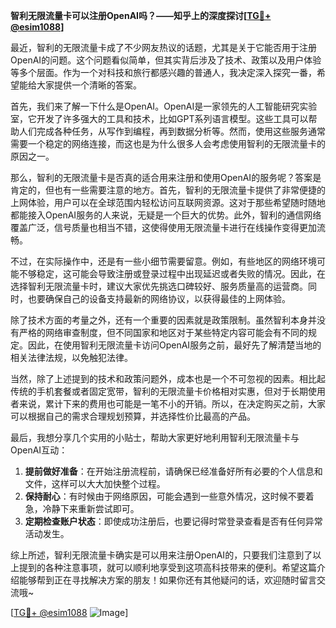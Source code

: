 **智利无限流量卡可以注册OpenAI吗？——知乎上的深度探讨[[TG💪+ @esim1088](https://t.me/s/esim1088)]**

最近，智利的无限流量卡成了不少网友热议的话题，尤其是关于它能否用于注册OpenAI的问题。这个问题看似简单，但其实背后涉及了技术、政策以及用户体验等多个层面。作为一个对科技和旅行都感兴趣的普通人，我决定深入探究一番，希望能给大家提供一个清晰的答案。

首先，我们来了解一下什么是OpenAI。OpenAI是一家领先的人工智能研究实验室，它开发了许多强大的工具和技术，比如GPT系列语言模型。这些工具可以帮助人们完成各种任务，从写作到编程，再到数据分析等。然而，使用这些服务通常需要一个稳定的网络连接，而这也是为什么很多人会考虑使用智利的无限流量卡的原因之一。

那么，智利的无限流量卡是否真的适合用来注册和使用OpenAI的服务呢？答案是肯定的，但也有一些需要注意的地方。首先，智利的无限流量卡提供了非常便捷的上网体验，用户可以在全球范围内轻松访问互联网资源。这对于那些希望随时随地都能接入OpenAI服务的人来说，无疑是一个巨大的优势。此外，智利的通信网络覆盖广泛，信号质量也相当不错，这使得使用无限流量卡进行在线操作变得更加流畅。

不过，在实际操作中，还是有一些小细节需要留意。例如，有些地区的网络环境可能不够稳定，这可能会导致注册或登录过程中出现延迟或者失败的情况。因此，在选择智利无限流量卡时，建议大家优先挑选口碑较好、服务质量高的运营商。同时，也要确保自己的设备支持最新的网络协议，以获得最佳的上网体验。

除了技术方面的考量之外，还有一个重要的因素就是政策限制。虽然智利本身并没有严格的网络审查制度，但不同国家和地区对于某些特定内容可能会有不同的规定。因此，在使用智利无限流量卡访问OpenAI服务之前，最好先了解清楚当地的相关法律法规，以免触犯法律。

当然，除了上述提到的技术和政策问题外，成本也是一个不可忽视的因素。相比起传统的手机套餐或者固定宽带，智利的无限流量卡价格相对实惠，但对于长期使用者来说，累计下来的费用也可能是一笔不小的开销。所以，在决定购买之前，大家可以根据自己的需求合理规划预算，并选择性价比最高的产品。

最后，我想分享几个实用的小贴士，帮助大家更好地利用智利无限流量卡与OpenAI互动：

1. **提前做好准备**：在开始注册流程前，请确保已经准备好所有必要的个人信息和文件，这样可以大大加快整个过程。
2. **保持耐心**：有时候由于网络原因，可能会遇到一些意外情况，这时候不要着急，冷静下来重新尝试即可。
3. **定期检查账户状态**：即使成功注册后，也要记得时常登录查看是否有任何异常活动发生。

综上所述，智利无限流量卡确实是可以用来注册OpenAI的，只要我们注意到了以上提到的各种注意事项，就可以顺利地享受到这项高科技带来的便利。希望这篇介绍能够帮到正在寻找解决方案的朋友！如果你还有其他疑问的话，欢迎随时留言交流哦~

[[TG💪+ @esim1088](https://t.me/s/esim1088) ![Image](https://i.postimg.cc/4NQfJmqS/Snipaste-2025-05-13-00-14-12.png)]